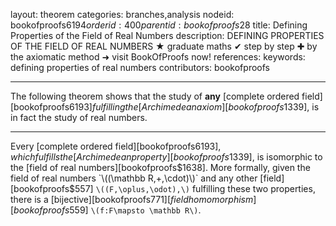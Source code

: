layout: theorem
categories: branches,analysis
nodeid: bookofproofs$6194
orderid: 400
parentid: bookofproofs$28
title: Defining Properties of the Field of Real Numbers
description: DEFINING PROPERTIES OF THE FIELD OF REAL NUMBERS ★ graduate maths ✔ step by step ✚ by the axiomatic method ➜ visit BookOfProofs now!
references: 
keywords: defining properties of real numbers
contributors: bookofproofs

---
The following theorem shows that the study of __any__ [complete ordered field][bookofproofs$6193] fulfilling the [Archimedean axiom][bookofproofs$1339], is in fact the study of real numbers.

---

Every [complete ordered field][bookofproofs$6193], which fulfills the [Archimedean property][bookofproofs$1339], is isomorphic to the [field of real numbers][bookofproofs$1638]. More formally, given the field of real numbers `\((\mathbb R,+,\cdot)\)` and any other [field][bookofproofs$557] `\((F,\oplus,\odot),\)` fulfilling these two properties, there is a [bijective][bookofproofs$771] [field homomorphism][bookofproofs$559] `\(f:F\mapsto \mathbb R\)`.
